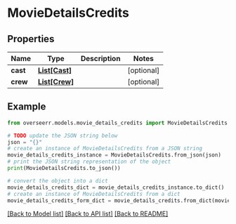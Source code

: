 # MovieDetailsCredits


## Properties

Name | Type | Description | Notes
------------ | ------------- | ------------- | -------------
**cast** | [**List[Cast]**](Cast.md) |  | [optional] 
**crew** | [**List[Crew]**](Crew.md) |  | [optional] 

## Example

```python
from overseerr.models.movie_details_credits import MovieDetailsCredits

# TODO update the JSON string below
json = "{}"
# create an instance of MovieDetailsCredits from a JSON string
movie_details_credits_instance = MovieDetailsCredits.from_json(json)
# print the JSON string representation of the object
print(MovieDetailsCredits.to_json())

# convert the object into a dict
movie_details_credits_dict = movie_details_credits_instance.to_dict()
# create an instance of MovieDetailsCredits from a dict
movie_details_credits_form_dict = movie_details_credits.from_dict(movie_details_credits_dict)
```
[[Back to Model list]](../README.md#documentation-for-models) [[Back to API list]](../README.md#documentation-for-api-endpoints) [[Back to README]](../README.md)



